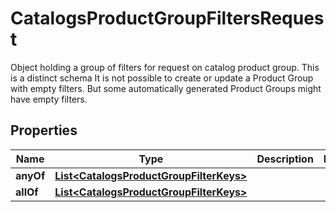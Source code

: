 

# CatalogsProductGroupFiltersRequest

Object holding a group of filters for request on catalog product group. This is a distinct schema It is not possible to create or update a Product Group with empty filters. But some automatically generated Product Groups might have empty filters.

## Properties

| Name | Type | Description | Notes |
|------------ | ------------- | ------------- | -------------|
|**anyOf** | [**List&lt;CatalogsProductGroupFilterKeys&gt;**](CatalogsProductGroupFilterKeys.md) |  |  |
|**allOf** | [**List&lt;CatalogsProductGroupFilterKeys&gt;**](CatalogsProductGroupFilterKeys.md) |  |  |



